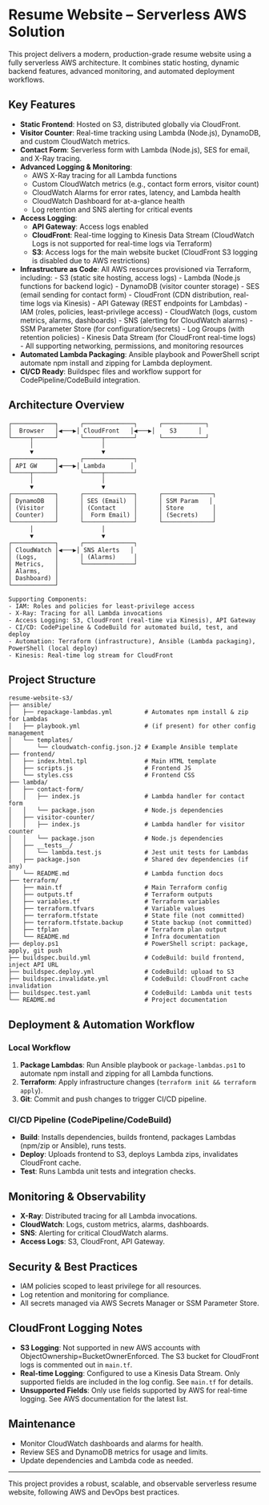 # Resume Website – Serverless AWS Solution

This project delivers a modern, production-grade resume website using a fully serverless AWS architecture. It combines static hosting, dynamic backend features, advanced monitoring, and automated deployment workflows.

## Key Features

- **Static Frontend**: Hosted on S3, distributed globally via CloudFront.
- **Visitor Counter**: Real-time tracking using Lambda (Node.js), DynamoDB, and custom CloudWatch metrics.
- **Contact Form**: Serverless form with Lambda (Node.js), SES for email, and X-Ray tracing.
- **Advanced Logging & Monitoring**:
  - AWS X-Ray tracing for all Lambda functions
  - Custom CloudWatch metrics (e.g., contact form errors, visitor count)
  - CloudWatch Alarms for error rates, latency, and Lambda health
  - CloudWatch Dashboard for at-a-glance health
  - Log retention and SNS alerting for critical events
- **Access Logging**:
  - **API Gateway**: Access logs enabled
  - **CloudFront**: Real-time logging to Kinesis Data Stream (CloudWatch Logs is not supported for real-time logs via Terraform)
  - **S3**: Access logs for the main website bucket (CloudFront S3 logging is disabled due to AWS restrictions)
- **Infrastructure as Code**: All AWS resources provisioned via Terraform, including:
      - S3 (static site hosting, access logs)
      - Lambda (Node.js functions for backend logic)
      - DynamoDB (visitor counter storage)
      - SES (email sending for contact form)
      - CloudFront (CDN distribution, real-time logs via Kinesis)
      - API Gateway (REST endpoints for Lambdas)
      - IAM (roles, policies, least-privilege access)
      - CloudWatch (logs, custom metrics, alarms, dashboards)
      - SNS (alerting for CloudWatch alarms)
      - SSM Parameter Store (for configuration/secrets)
      - Log Groups (with retention policies)
      - Kinesis Data Stream (for CloudFront real-time logs)
      - All supporting networking, permissions, and monitoring resources
- **Automated Lambda Packaging**: Ansible playbook and PowerShell script automate npm install and zipping for Lambda deployment.
- **CI/CD Ready**: Buildspec files and workflow support for CodePipeline/CodeBuild integration.


## Architecture Overview

```
┌────────────┐      ┌──────────────┐      ┌────────────┐
│  Browser   │◀───▶│ CloudFront   │◀───▶│    S3      │
└─────┬──────┘      └─────┬────────┘      └────────────┘
      │                   │
      ▼                   ▼
┌────────────┐      ┌──────────────┐
│ API GW     │◀───▶│ Lambda       │
└─────┬──────┘      └─────┬────────┘
      │                   │
      ▼                   ▼
┌────────────┐      ┌──────────────┐      ┌──────────────┐
│ DynamoDB   │      │ SES (Email)  │      │ SSM Param   │
│ (Visitor   │      │ (Contact     │      │ Store        │
│ Counter)   │      │  Form Email) │      │ (Secrets)    │
└────────────┘      └──────────────┘      └──────────────┘
      │                   │
      ▼                   ▼
┌────────────┐      ┌──────────────┐
│ CloudWatch │◀───▶│ SNS Alerts   │
│ (Logs,     │      │ (Alarms)     │
│ Metrics,   │      └──────────────┘
│ Alarms,    │
│ Dashboard) │
└────────────┘

Supporting Components:
- IAM: Roles and policies for least-privilege access
- X-Ray: Tracing for all Lambda invocations
- Access Logging: S3, CloudFront (real-time via Kinesis), API Gateway
- CI/CD: CodePipeline & CodeBuild for automated build, test, and deploy
- Automation: Terraform (infrastructure), Ansible (Lambda packaging), PowerShell (local deploy)
- Kinesis: Real-time log stream for CloudFront
```

## Project Structure

```
resume-website-s3/
├── ansible/
│   ├── repackage-lambdas.yml         # Automates npm install & zip for Lambdas
│   ├── playbook.yml                  # (if present) for other config management
│   └── templates/
│       └── cloudwatch-config.json.j2 # Example Ansible template
├── frontend/
│   ├── index.html.tpl                # Main HTML template
│   ├── scripts.js                    # Frontend JS
│   └── styles.css                    # Frontend CSS
├── lambda/
│   ├── contact-form/
│   │   ├── index.js                  # Lambda handler for contact form
│   │   └── package.json              # Node.js dependencies
│   ├── visitor-counter/
│   │   ├── index.js                  # Lambda handler for visitor counter
│   │   └── package.json              # Node.js dependencies
│   ├── __tests__/
│   │   └── lambda.test.js            # Jest unit tests for Lambdas
│   ├── package.json                  # Shared dev dependencies (if any)
│   └── README.md                     # Lambda function docs
├── terraform/
│   ├── main.tf                       # Main Terraform config
│   ├── outputs.tf                    # Terraform outputs
│   ├── variables.tf                  # Terraform variables
│   ├── terraform.tfvars              # Variable values
│   ├── terraform.tfstate             # State file (not committed)
│   ├── terraform.tfstate.backup      # State backup (not committed)
│   ├── tfplan                        # Terraform plan output
│   └── README.md                     # Infra documentation
├── deploy.ps1                        # PowerShell script: package, apply, git push
├── buildspec.build.yml               # CodeBuild: build frontend, inject API URL
├── buildspec.deploy.yml              # CodeBuild: upload to S3
├── buildspec.invalidate.yml          # CodeBuild: CloudFront cache invalidation
├── buildspec.test.yaml               # CodeBuild: Lambda unit tests
└── README.md                         # Project documentation
```

## Deployment & Automation Workflow

### Local Workflow
1. **Package Lambdas**: Run Ansible playbook or `package-lambdas.ps1` to automate npm install and zipping for all Lambda functions.
2. **Terraform**: Apply infrastructure changes (`terraform init && terraform apply`).
3. **Git**: Commit and push changes to trigger CI/CD pipeline.

### CI/CD Pipeline (CodePipeline/CodeBuild)
- **Build**: Installs dependencies, builds frontend, packages Lambdas (npm/zip or Ansible), runs tests.
- **Deploy**: Uploads frontend to S3, deploys Lambda zips, invalidates CloudFront cache.
- **Test**: Runs Lambda unit tests and integration checks.

## Monitoring & Observability

- **X-Ray**: Distributed tracing for all Lambda invocations.
- **CloudWatch**: Logs, custom metrics, alarms, dashboards.
- **SNS**: Alerting for critical CloudWatch alarms.
- **Access Logs**: S3, CloudFront, API Gateway.

## Security & Best Practices

- IAM policies scoped to least privilege for all resources.
- Log retention and monitoring for compliance.
- All secrets managed via AWS Secrets Manager or SSM Parameter Store.

## CloudFront Logging Notes

- **S3 Logging**: Not supported in new AWS accounts with ObjectOwnership=BucketOwnerEnforced. The S3 bucket for CloudFront logs is commented out in `main.tf`.
- **Real-time Logging**: Configured to use a Kinesis Data Stream. Only supported fields are included in the log config. See `main.tf` for details.
- **Unsupported Fields**: Only use fields supported by AWS for real-time logging. See AWS documentation for the latest list.

## Maintenance

- Monitor CloudWatch dashboards and alarms for health.
- Review SES and DynamoDB metrics for usage and limits.
- Update dependencies and Lambda code as needed.

---

This project provides a robust, scalable, and observable serverless resume website, following AWS and DevOps best practices.